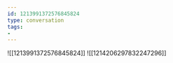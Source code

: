```yaml
---
id: 1213991372576845824
type: conversation
tags:
- 
---
```

![[1213991372576845824]]
![[1214206297832247296]]

